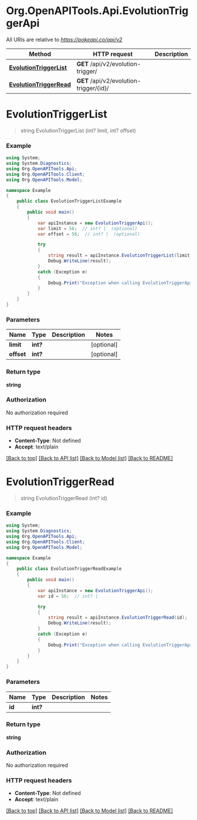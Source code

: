 # Org.OpenAPITools.Api.EvolutionTriggerApi

All URIs are relative to *https://pokeapi.co/api/v2*

Method | HTTP request | Description
------------- | ------------- | -------------
[**EvolutionTriggerList**](EvolutionTriggerApi.md#evolutiontriggerlist) | **GET** /api/v2/evolution-trigger/ | 
[**EvolutionTriggerRead**](EvolutionTriggerApi.md#evolutiontriggerread) | **GET** /api/v2/evolution-trigger/{id}/ | 


<a name="evolutiontriggerlist"></a>
# **EvolutionTriggerList**
> string EvolutionTriggerList (int? limit, int? offset)



### Example
```csharp
using System;
using System.Diagnostics;
using Org.OpenAPITools.Api;
using Org.OpenAPITools.Client;
using Org.OpenAPITools.Model;

namespace Example
{
    public class EvolutionTriggerListExample
    {
        public void main()
        {
            var apiInstance = new EvolutionTriggerApi();
            var limit = 56;  // int? |  (optional) 
            var offset = 56;  // int? |  (optional) 

            try
            {
                string result = apiInstance.EvolutionTriggerList(limit, offset);
                Debug.WriteLine(result);
            }
            catch (Exception e)
            {
                Debug.Print("Exception when calling EvolutionTriggerApi.EvolutionTriggerList: " + e.Message );
            }
        }
    }
}
```

### Parameters

Name | Type | Description  | Notes
------------- | ------------- | ------------- | -------------
 **limit** | **int?**|  | [optional] 
 **offset** | **int?**|  | [optional] 

### Return type

**string**

### Authorization

No authorization required

### HTTP request headers

 - **Content-Type**: Not defined
 - **Accept**: text/plain

[[Back to top]](#) [[Back to API list]](../README.md#documentation-for-api-endpoints) [[Back to Model list]](../README.md#documentation-for-models) [[Back to README]](../README.md)

<a name="evolutiontriggerread"></a>
# **EvolutionTriggerRead**
> string EvolutionTriggerRead (int? id)



### Example
```csharp
using System;
using System.Diagnostics;
using Org.OpenAPITools.Api;
using Org.OpenAPITools.Client;
using Org.OpenAPITools.Model;

namespace Example
{
    public class EvolutionTriggerReadExample
    {
        public void main()
        {
            var apiInstance = new EvolutionTriggerApi();
            var id = 56;  // int? | 

            try
            {
                string result = apiInstance.EvolutionTriggerRead(id);
                Debug.WriteLine(result);
            }
            catch (Exception e)
            {
                Debug.Print("Exception when calling EvolutionTriggerApi.EvolutionTriggerRead: " + e.Message );
            }
        }
    }
}
```

### Parameters

Name | Type | Description  | Notes
------------- | ------------- | ------------- | -------------
 **id** | **int?**|  | 

### Return type

**string**

### Authorization

No authorization required

### HTTP request headers

 - **Content-Type**: Not defined
 - **Accept**: text/plain

[[Back to top]](#) [[Back to API list]](../README.md#documentation-for-api-endpoints) [[Back to Model list]](../README.md#documentation-for-models) [[Back to README]](../README.md)

